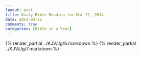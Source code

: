 ```yaml
---
layout: post
title: Daily Bible Reading for Mar 21, 2014
date: 2014-03-21
comments: true
categories: [Bible in a Year]
---
```

{% render_partial ../KJV/Jg/6.markdown %}
{% render_partial ../KJV/Jg/7.markdown %}
